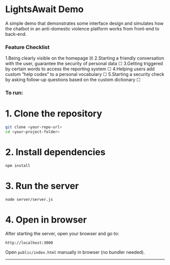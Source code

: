 # LightsAwait Demo
A simple demo that demonstrates some interface design and simulates how the chatbot in an anti-domestic violence platform works from front-end to back-end.

### Feature Checklist

1.Being clearly visible on the homepage ☒
2.Starting a friendly conversation with the user, guarantee the security of personal data ☐
3.Getting triggered by certain words to access the reporting system ☐
4.Helping users add custom “help codes” to a personal vocabulary ☐
5.Starting a security check by asking follow-up questions based on the custom dictionary ☐

### To run:
# 1. Clone the repository

```bash
git clone <your-repo-url>
cd <your-project-folder>
```
# 2. Install dependencies

```bash
npm install
```
# 3. Run the server

```bash
node server/server.js
```
# 4. Open in browser

After starting the server, open your browser and go to:
```
http://localhost:3000
```

Open `public/index.html` manually in browser (no bundler needed).

---
